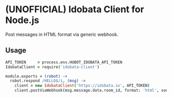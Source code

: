 # (UNOFFICIAL) Idobata Client for Node.js

Post messages in HTML format via generic webhook.

## Usage

```coffee
API_TOKEN     = process.env.HUBOT_IDOBATA_API_TOKEN
IdobataClient = require('idobata-client')

module.exports = (robot) ->
  robot.respond /HELLO$/i, (msg) ->
    client = new IdobataClient('https://idobata.io', API_TOKEN)
    client.postViaWebhook(msg.message.data.room_id, format: 'html', source: '<h1>hello</h1>')
```
